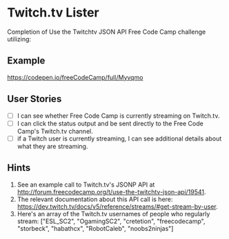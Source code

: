 # Twitch.tv Lister

Completion of Use the Twitchtv JSON API Free Code Camp challenge utilizing:

## Example

https://codepen.io/freeCodeCamp/full/Myvqmo

## User Stories

- [ ] I can see whether Free Code Camp is currently streaming on Twitch.tv.
- [ ] I can click the status output and be sent directly to the Free Code Camp's Twitch.tv channel.
- [ ] if a Twitch user is currently streaming, I can see additional details about what they are streaming.

## Hints

1. See an example call to Twitch.tv's JSONP API at http://forum.freecodecamp.org/t/use-the-twitchtv-json-api/19541.
1. The relevant documentation about this API call is here: https://dev.twitch.tv/docs/v5/reference/streams/#get-stream-by-user.
1. Here's an array of the Twitch.tv usernames of people who regularly stream: ["ESL_SC2", "OgamingSC2", "cretetion", "freecodecamp", "storbeck", "habathcx", "RobotCaleb", "noobs2ninjas"]

